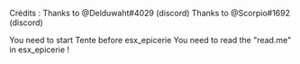 Crédits :
Thanks to @Delduwaht#4029 (discord)
Thanks to @Scorpio#1692 (discord)

You need to start Tente before esx_epicerie
You need to read the "read.me" in esx_epicerie !
